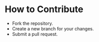 # How to Contribute
- Fork the repository.
- Create a new branch for your changes.
- Submit a pull request.
